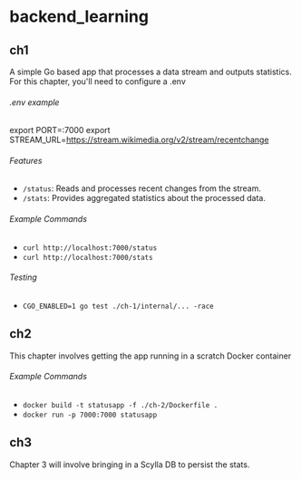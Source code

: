 # backend_learning

## ch1
A simple Go based app that processes a data stream and outputs statistics.
For this chapter, you'll need to configure a .env

###### .env example
export PORT=:7000
export STREAM_URL=https://stream.wikimedia.org/v2/stream/recentchange

###### Features
- `/status`: Reads and processes recent changes from the stream.
- `/stats`: Provides aggregated statistics about the processed data.

###### Example Commands
- `curl http://localhost:7000/status`
- `curl http://localhost:7000/stats`

###### Testing
- `CGO_ENABLED=1 go test ./ch-1/internal/... -race`

## ch2
This chapter involves getting the app running in a scratch Docker container

###### Example Commands
  - `docker build -t statusapp -f ./ch-2/Dockerfile .`
  - `docker run -p 7000:7000 statusapp`

## ch3
Chapter 3 will involve bringing in a Scylla DB to persist the stats.